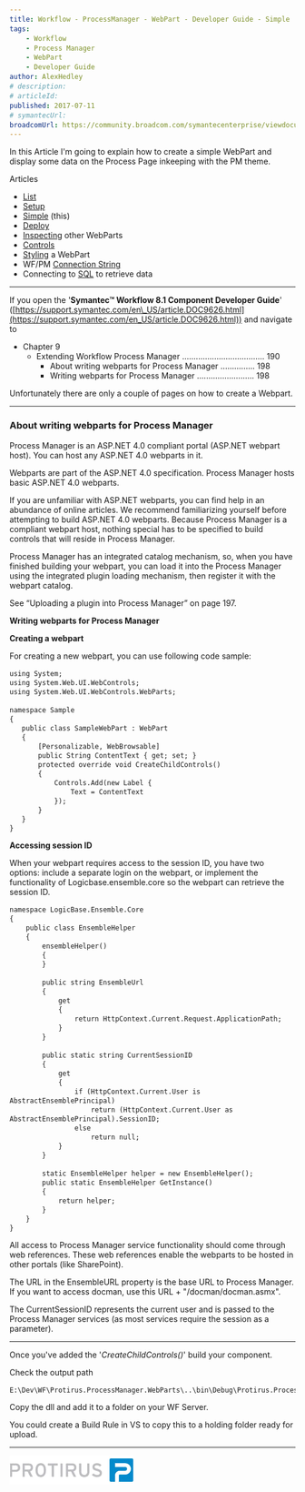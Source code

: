 ```yaml
---
title: Workflow - ProcessManager - WebPart - Developer Guide - Simple
tags:
    - Workflow
    - Process Manager
    - WebPart
    - Developer Guide
author: AlexHedley
# description: 
# articleId: 
published: 2017-07-11
# symantecUrl:
broadcomUrl: https://community.broadcom.com/symantecenterprise/viewdocument/workflow-processmanager-webpart-5?CommunityKey=04ead5e9-3643-4118-b853-afa5a58710c6&tab=librarydocuments
---
```


In this Article I'm going to explain how to create a simple WebPart and display some data on the Process Page inkeeping with the PM theme.
  
Articles
  
- [List](https://community.broadcom.com/symantecenterprise/viewdocument?DocumentKey=aa0478d7-5f5a-4be4-8369-4c74f963deeb&amp;CommunityKey=04ead5e9-3643-4118-b853-afa5a58710c6&amp;tab=librarydocuments)
- [Setup](https://community.broadcom.com/symantecenterprise/viewdocument?DocumentKey=36a9f5ee-ab0b-42e7-a75e-590ba4f256ec&amp;CommunityKey=04ead5e9-3643-4118-b853-afa5a58710c6&amp;tab=librarydocuments)
- [Simple](https://community.broadcom.com/symantecenterprise/viewdocument?DocumentKey=a3b54e8a-7492-4397-8512-8828defe25a7&amp;CommunityKey=04ead5e9-3643-4118-b853-afa5a58710c6&amp;tab=librarydocuments) (this)
- [Deploy](https://community.broadcom.com/symantecenterprise/viewdocument?DocumentKey=74973282-5d27-4b12-a0d3-9ad29d38a2ce&amp;CommunityKey=a067504a-9710-492c-bbef-18d2ed6b44af&amp;tab=librarydocuments)
- [Inspecting](https://community.broadcom.com/symantecenterprise/viewdocument?DocumentKey=c1b3103c-afad-45f8-9f17-244fff752121&amp;CommunityKey=04ead5e9-3643-4118-b853-afa5a58710c6&amp;tab=librarydocuments) other WebParts
- [Controls](https://community.broadcom.com/symantecenterprise/viewdocument?DocumentKey=c20f9b40-20f8-4693-937a-7ca431c4d7ce&amp;CommunityKey=04ead5e9-3643-4118-b853-afa5a58710c6&amp;tab=librarydocuments)
- [Styling](https://community.broadcom.com/symantecenterprise/viewdocument?DocumentKey=ef6ee8c6-01c1-4ff5-ac42-5df52d46df04&amp;CommunityKey=04ead5e9-3643-4118-b853-afa5a58710c6&amp;tab=librarydocuments) a WebPart
- WF/PM [Connection String](https://community.broadcom.com/symantecenterprise/viewdocument?DocumentKey=849d26ef-084e-426b-a064-fbb86730e6b8&amp;CommunityKey=04ead5e9-3643-4118-b853-afa5a58710c6&amp;tab=librarydocuments)
- Connecting to [SQL](https://community.broadcom.com/symantecenterprise/viewdocument?DocumentKey=77434eb5-7ee1-4bb4-bef1-ef566cce61fb&amp;CommunityKey=04ead5e9-3643-4118-b853-afa5a58710c6&amp;tab=librarydocuments) to retrieve data

- - -
  
If you open the '**Symantec™ Workflow 8.1 Component Developer Guide**' ([https://support.symantec.com/en\_US/article.DOC9626.html](https://support.symantec.com/en_US/article.DOC9626.html)) and navigate to

- Chapter 9
    - Extending Workflow Process Manager .................................... 190
        - About writing webparts for Process Manager ............... 198
        - Writing webparts for Process Manager ......................... 198

Unfortunately there are only a couple of pages on how to create a Webpart.
  
---
  
### **About writing webparts for Process Manager**
  
Process Manager is an ASP.NET 4.0 compliant portal (ASP.NET webpart host). You can host any ASP.NET 4.0 webparts in it.
  
Webparts are part of the ASP.NET 4.0 specification. Process Manager hosts basic ASP.NET 4.0 webparts.
  
If you are unfamiliar with ASP.NET webparts, you can find help in an abundance of online articles. We recommend familiarizing yourself before attempting to build ASP.NET 4.0 webparts. Because Process Manager is a compliant webpart host, nothing special has to be specified to build controls that will reside in Process Manager.
  
Process Manager has an integrated catalog mechanism, so, when you have finished building your webpart, you can load it into the Process Manager using the integrated plugin loading mechanism, then register it with the webpart catalog.
  
See “Uploading a plugin into Process Manager” on page 197.
  
**Writing webparts for Process Manager**
  
**Creating a webpart**
  
For creating a new webpart, you can use following code sample:

    using System;
    using System.Web.UI.WebControls;
    using System.Web.UI.WebControls.WebParts;
    
    namespace Sample
    {
       public class SampleWebPart : WebPart
       {
           [Personalizable, WebBrowsable]
           public String ContentText { get; set; }
           protected override void CreateChildControls()
           {
               Controls.Add(new Label {
                   Text = ContentText
               }); 
           }
       }
    }

**Accessing session ID**
  
When your webpart requires access to the session ID, you have two options: include a separate login on the webpart, or implement the functionality of Logicbase.ensemble.core so the webpart can retrieve the session ID.

    namespace LogicBase.Ensemble.Core
    {
        public class EnsembleHelper
        {
            ensembleHelper()
            {
            }
    
            public string EnsembleUrl
            {
                get
                {
                    return HttpContext.Current.Request.ApplicationPath;
                }
            }
    
            public static string CurrentSessionID
            {
                get
                {
                    if (HttpContext.Current.User is AbstractEnsemblePrincipal)
                        return (HttpContext.Current.User as AbstractEnsemblePrincipal).SessionID;
                    else
                        return null;
                }
            }
    
            static EnsembleHelper helper = new EnsembleHelper();
            public static EnsembleHelper GetInstance()
            {
                return helper;
            }
        }
    }

All access to Process Manager service functionality should come through web references. These web references enable the webparts to be hosted in other portals (like SharePoint).
  
The URL in the EnsembleURL property is the base URL to Process Manager. If you want to access docman, use this URL + "/docman/docman.asmx".
  
The CurrentSessionID represents the current user and is passed to the Process Manager services (as most services require the session as a parameter).
  
---
  
Once you've added the '*CreateChildControls()*' build your component.
  
Check the output path

    E:\Dev\WF\Protirus.ProcessManager.WebParts\..\bin\Debug\Protirus.ProcessManager.WebParts.dll

Copy the dll and add it to a folder on your WF Server.
  
You could create a Build Rule in VS to copy this to a holding folder ready for upload.
  
- - -
  
[![Protirus](images\Protirus.png)](https://www.protirus.com/)

